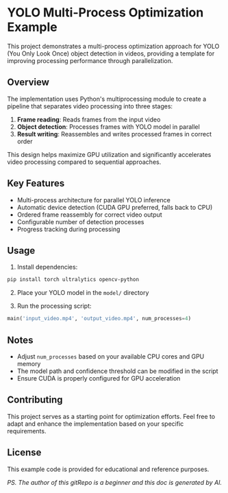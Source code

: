 # YOLO Multi-Process Optimization Example

This project demonstrates a multi-process optimization approach for YOLO (You Only Look Once) object detection in videos, providing a template for improving processing performance through parallelization.

## Overview

The implementation uses Python's multiprocessing module to create a pipeline that separates video processing into three stages:
1. **Frame reading**: Reads frames from the input video
2. **Object detection**: Processes frames with YOLO model in parallel
3. **Result writing**: Reassembles and writes processed frames in correct order

This design helps maximize GPU utilization and significantly accelerates video processing compared to sequential approaches.

## Key Features

- Multi-process architecture for parallel YOLO inference
- Automatic device detection (CUDA GPU preferred, falls back to CPU)
- Ordered frame reassembly for correct video output
- Configurable number of detection processes
- Progress tracking during processing

## Usage

1. Install dependencies:
```bash
pip install torch ultralytics opencv-python
```

2. Place your YOLO model in the `model/` directory

3. Run the processing script:
```python
main('input_video.mp4', 'output_video.mp4', num_processes=4)
```

## Notes

- Adjust `num_processes` based on your available CPU cores and GPU memory
- The model path and confidence threshold can be modified in the script
- Ensure CUDA is properly configured for GPU acceleration

## Contributing

This project serves as a starting point for optimization efforts. Feel free to adapt and enhance the implementation based on your specific requirements.

## License

This example code is provided for educational and reference purposes.

*PS. The author of this gitRepo is a beginner and this doc is generated by AI.*
